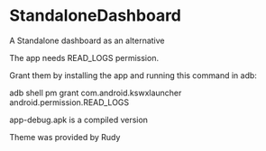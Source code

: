 # StandaloneDashboard
A Standalone dashboard as an alternative



The app needs READ_LOGS permission.

Grant them by installing the app and running this command in adb:

adb shell pm grant com.android.kswxlauncher android.permission.READ_LOGS

app-debug.apk is a compiled version

Theme was provided by Rudy